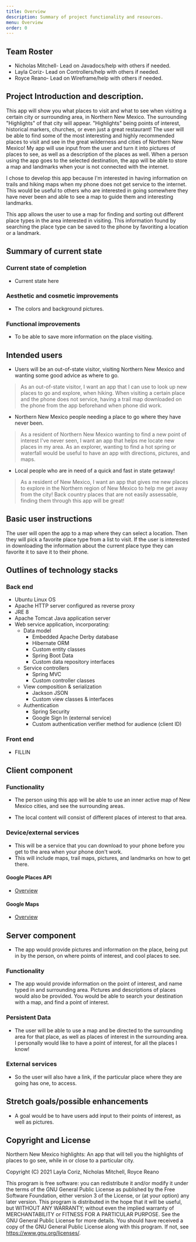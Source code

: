 ```yaml
---
title: Overview
description: Summary of project functionality and resources.
menu: Overview
order: 0
---
```


## Team Roster

* Nicholas Mitchell- Lead on Javadocs/help with others if needed.
* Layla Coriz- Lead on Controllers/help with others if needed.
* Royce Reano- Lead on Wireframe/help with others if needed. 

## Project Introduction and description.

This app will show you what places to visit and what to see when visiting a certain city or surrounding area, in Northern New Mexico.
The surrounding "Highlights" of that city will appear. "Highlights" being points of interest, historical markers, churches,
or even just a great restaurant! The user will be able to find some of the most interesting and highly recommended
places to visit and see in the great wilderness and cities of Northern New Mexico! My app will use input from the user and turn it into pictures of places to see, as well as a description of the places as well. 
When a person using the app goes to the selected destination, the app will be able to store a map and landmarks when your is not connected with the internet.

I chose to develop this app because I'm interested in having information on trails and hiking maps when my phone does not get service to the internet.
This would be useful to others who are interested in going somewhere they have never been and able to see a map to guide them and interesting landmarks.

This app allows the user to use a map for finding and sorting out different place types in the area interested in visiting. 
This information found by searching the place type can be saved to the phone by favoriting a location or a landmark.

## Summary of current state 

### Current state of completion

* Current state here

### Aesthetic and cosmetic improvements

* The colors and background pictures.

### Functional improvements

* To be able to save more information on the place visiting.

## Intended users

* Users will be an out-of-state visitor, visiting Northern New Mexico and wanting some good advice as where to go.
> As an out-of-state visitor, I want an app that I can use to look up new places to go and explore, when hiking.
> When visiting a certain place and the phone does not service, having a trail map downloaded on the phone from the app beforehand when phone did work.


* Northern New Mexico people needing a place to go where they have never been.
> As a resident of Northern New Mexico wanting to find a new point of interest I've never seen, I want an app that helps me locate new places in my area.
> As an explorer, wanting to find a hot spring or waterfall would be useful to have an app with directions, pictures, and maps.

* Local people who are in need of a quick and fast in state getaway!
> As a resident of New Mexico, I want an app that gives me new places to explore in the Northern region of New Mexico to help me get away from the city! 
> Back country places that are not easily assessable, finding them through this app will be great!  

## Basic user instructions

The user will open the app to a map where they can select a location. Then they will pick a favorite place type from a list to visit.
If the user is interested in downloading the information about the current place type they can favorite it to save it to their phone. 

## Outlines of technology stacks

### Back end

* Ubuntu Linux OS
* Apache HTTP server configured as reverse proxy
* JRE 8
* Apache Tomcat Java application server
* Web service application, incorporating:
  * Data model
    * Embedded Apache Derby database
    * Hibernate ORM
    * Custom entity classes
    * Spring Boot Data
    * Custom data repository interfaces
  * Service controllers
    * Spring MVC
    * Custom controller classes
  * View composition & serialization
    * Jackson JSON
    * Custom view classes & interfaces
  * Authentication
    * Spring Security
    * Google Sign In (external service)
    * Custom authentication verifier method for audience (client ID)

### Front end

* FILLIN

## Client component

### Functionality

* The person using this app will be able to use an inner active map of New Mexico cities, and see the surrounding areas. 

* The local content will consist of different places of interest to that area. 
    
### Device/external services
* This will be a service that you can download to your phone before you get to the area when your phone don't work.
* This will include maps, trail maps, pictures, and landmarks on how to get there.

#### Google Places API

* [Overview](https://developers.google.com/maps/documentation/places/web-service/overview)

[comment]: <> (* TODO Summarize the functional role of google places API in the application.)

[comment]: <> (* TODO What is the impact on the application if google places API is unavailable.)

#### Google Maps

* [Overview](https://developers.google.com/maps/documentation/android-sdk/overview)

[comment]: <> (* TODO Summarize the functional role of google maps API in the application.)

[comment]: <> (* TODO What is the impact on the application if google maps API is unavailable.)

## Server component

* The app would provide pictures and information on the place, being put in by the person, on where points of interest, and cool places to see.


### Functionality

* The app would provide information on the point of interest, and name typed in and surrounding area. Pictures and descriptions of places would also be provided. 
You would be able to search your destination with a map, and find a point of interest.


### Persistent Data

* The user will be able to use a map and be directed to the surrounding area for that place, as well as places of interest in the surrounding area.
I personally would like to have a point of interest, for all the places I know! 

### External services

* So the user will also have a link, if the particular place where they are going has one, to access.
    
## Stretch goals/possible enhancements

* A goal would be to have users add input to their points of interest, as well as pictures.


## Copyright and License

Northern New Mexico highlights: An app that will tell you the highlights of places to go see,
while in or close to a particular city.

Copyright (C) 2021  Layla Coriz, Nicholas Mitchell, Royce Reano

This program is free software: you can redistribute it and/or modify
it under the terms of the GNU General Public License as published by
the Free Software Foundation, either version 3 of the License, or
(at your option) any later version.
This program is distributed in the hope that it will be useful,
but WITHOUT ANY WARRANTY; without even the implied warranty of
MERCHANTABILITY or FITNESS FOR A PARTICULAR PURPOSE.  See the
GNU General Public License for more details.
You should have received a copy of the GNU General Public License
along with this program.  If not, see <https://www.gnu.org/licenses/>.